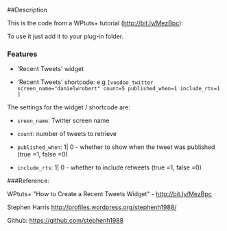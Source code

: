 ##Description

This is the code from a WPtuts+ tutorial (http://bit.ly/MezBpc):

To use it just add it to your plug-in folder.

### Features

- 'Recent Tweets' widget

- 'Recent Tweets' shortcode: e.g `[voodoo_twitter screen_name="danielwrobert" count=5 published_when=1 include_rts=1 ]`

The settings for the widget / shortcode are:

- `sreen_name`: Twitter screen name

- `count`: number of tweets to retrieve

- `published_when`: 1| 0 - whether to show when the tweet was published (true =1, false =0)

- `include_rts`: 1| 0 -  whether to include retweets (true =1, false =0)

###Reference:

WPtuts+ "How to Create a Recent Tweets Widget" - http://bit.ly/MezBpc

Stephen Harris http://profiles.wordpress.org/stephenh1988/

Github: https://github.com/stephenh1988

